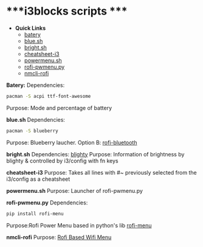 # ***i3blocks scripts ***
- **Quick Links** 
    - [batery](#batery)
    - [blue.sh](#blue.sh)
    - [bright.sh](#bright.sh)
    - [cheatsheet-i3](#cheatsheet-i3)
    - [powermenu.sh](#powermenu.sh)
    - [rofi-pwmenu.py](#rofi-pwmenu.py)
    - [nmcli-rofi](#nmcli-rofi)

**Batery:**
Dependencies:
```bash
pacman -S acpi ttf-font-awesome 
```
Purpose: Mode and percentage of battery

**blue.sh**
Dependencies:
```bash
pacman -S blueberry
```
Purpose:
Blueberry laucher.
Option B: [rofi-bluetooth](https://github.com/nickclyde/rofi-bluetooth)

**bright.sh**
Dependencies: [blighty](DO)
Purpose: Information of brightness by blighty & controlled by i3/config with fn keys

**cheatsheet-i3**
Purpose: Takes all lines with #~ previously selected from the i3/config as a cheatsheet 

**powermenu.sh**
Purpose: Launcher of rofi-pwmenu.py

**rofi-pwmenu.py**
Dependencies:
```bash
pip install rofi-menu
```
Purpose:Rofi Power Menu based in python's lib [rofi-menu](https://pypi.org/project/rofi-menu/)

**nmcli-rofi**
Purpose: [Rofi Based Wifi Menu](https://github.com/sineto/nmcli-rofi)

